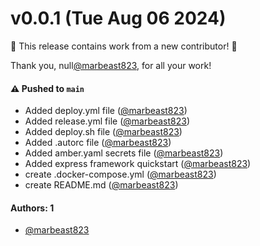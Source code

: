 # v0.0.1 (Tue Aug 06 2024)

:tada: This release contains work from a new contributor! :tada:

Thank you, null[@marbeast823](https://github.com/marbeast823), for all your work!

#### ⚠️ Pushed to `main`

- Added deploy.yml file ([@marbeast823](https://github.com/marbeast823))
- Added release.yml file ([@marbeast823](https://github.com/marbeast823))
- Added deploy.sh file ([@marbeast823](https://github.com/marbeast823))
- Added .autorc file ([@marbeast823](https://github.com/marbeast823))
- Added amber.yaml secrets file ([@marbeast823](https://github.com/marbeast823))
- Added express framework quickstart ([@marbeast823](https://github.com/marbeast823))
- create .docker-compose.yml ([@marbeast823](https://github.com/marbeast823))
- create README.md ([@marbeast823](https://github.com/marbeast823))

#### Authors: 1

- [@marbeast823](https://github.com/marbeast823)
